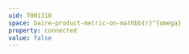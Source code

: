 ```yaml
---
uid: T001310
space: baire-product-metric-on-mathbb{r}^{omega}
property: connected
value: false
---
```

